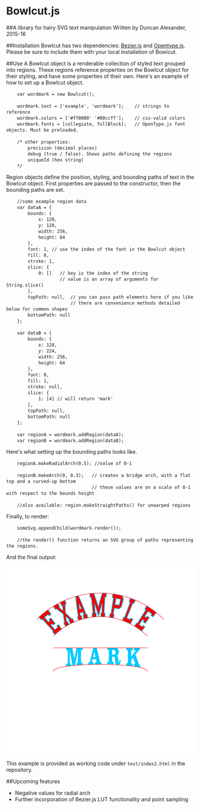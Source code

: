 # Bowlcut.js
##A library for hairy SVG text manipulation
Written by Duncan Alexander, 2015-16

##Installation
Bowlcut has two dependencies: [Bezier.js](https://pomax.github.io/bezierjs/) and [Opentype.js](http://opentype.js.org/). Please be sure to include them with your local installation of Bowlcut.

##Use
A Bowlcut object is a renderable collection of styled text grouped into regions. These regions reference properties on the Bowlcut object for their styling, and have some properties of their own. Here's an example of how to set up a Bowlcut object.

```
	var wordmark = new Bowlcut();

	wordmark.text = ['example', 'wordmark'];	// strings to reference
	wordmark.colors = ['#ff0000' '#00ccff'];	// css-valid colors
	wordmark.fonts = [collegiate, fullBlock];	// OpenType.js font objects. Must be preloaded.

	/* other properties:
		precision (decimal places)
		debug (true / false). Shows paths defining the regions
		uniqueId (hex string)
	*/
```

Region objects define the position, styling, and bounding paths of text in the Bowlcut object. First properties are passed to the constructor, then the bounding paths are set.

```
	//some example region data
	var dataA = {
		bounds: {
			x: 128,
			y: 128,
			width: 256,
			height: 64
		},
		font: 1, // use the index of the font in the Bowlcut object
		fill: 0,
		stroke: 1,
		slice: {
			0: []	// key is the index of the string
					// value is an array of arguments for String.slice()
		},
		topPath: null,	// you can pass path elements here if you like
						// there are convenience methods detailed below for common shapes 
		bottomPath: null 
	};

	var dataB = {
		bounds: {
			x: 128,
			y: 224,
			width: 256,
			height: 64
		},
		font: 0,
		fill: 1,
		stroke: null, 
		slice: {
			1: [4] // will return 'mark'
		},
		topPath: null,
		bottomPath: null
	};

	var regionA = wordmark.addRegion(dataA);
	var regionB = wordmark.addRegion(dataB);
```

Here's what setting up the bounding paths looks like.

```
	regionA.makeRadialArch(0.5); //value of 0-1

	regionB.makeArch(0, 0.3);	// creates a bridge arch, with a flat top and a curved-up bottom
								// these values are on a scale of 0-1 with respect to the bounds height

	//also available: region.makeStraightPaths() for unwarped regions
```

Finally, to render:

```
	someSvg.appendChild(wordmark.render());

	//the render() function returns an SVG group of paths representing the regions.
```

And the final output:

![Alt](/test/example-output-index2.svg "Example Bowlcut image")

This example is provided as working code under `test/index2.html` in the repository.

##Upcoming features
- Negative values for radial arch
- Further incorporation of Bezier.js LUT functionality and point sampling
